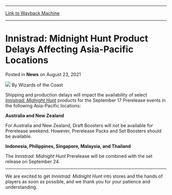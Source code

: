 
---
[Link to Wayback Machine](https://web.archive.org/web/20210824111223/https://magic.wizards.com/en/articles/archive/news/innistrad-midnight-hunt-product-delays-affecting-asia-pacific-locations-2021?utm_source=dlvr.it&utm_medium=twitter)

[_metadata_:author]:- "Wizards of the Coast"
[_metadata_:description]:- "Prerelease events in some Asia-Pacific regions will be impacted by delays to Innistrad: Midnight Hunt product availability."
[_metadata_:generator]:- "Drupal 7 (http://drupal.org)"
[_metadata_:node]:- "1555529"
[_metadata_:publish_date]:- "2021-08-23"
[_metadata_:source]:- "div-main-content"
[_metadata_:title]:- "Innistrad: Midnight Hunt Product Delays Affecting Asia-Pacific Locations"
[_metadata_:wayback_capture_timestamp]:- "2021-08-24 11:12:23"
[_metadata_:wayback_raw_url]:- "https://web.archive.org/web/20210824111223id_/https://magic.wizards.com/en/articles/archive/news/innistrad-midnight-hunt-product-delays-affecting-asia-pacific-locations-2021?utm_source=dlvr.it&utm_medium=twitter"
[_metadata_:wayback_url]:- "https://magic.wizards.com/en/articles/archive/news/innistrad-midnight-hunt-product-delays-affecting-asia-pacific-locations-2021?utm_source=dlvr.it&utm_medium=twitter"
---


Innistrad: Midnight Hunt Product Delays Affecting Asia-Pacific Locations
========================================================================



 Posted in **News**
 on August 23, 2021 






![](https://media.magic.wizards.com/styles/auth_small/public/images/person/wizards_author.jpg)
By Wizards of the Coast











Shipping and production delays will impact the availability of select [*Innistrad: Midnight Hunt*](https://magic.wizards.com/en/products/midnight-hunt) products for the September 17 Prerelease events in the following Asia-Pacific locations:


**Australia and New Zealand**


For Australia and New Zealand, Draft Boosters will not be available for Prerelease weekend. However, Prerelease Packs and Set Boosters should be available.


**Indonesia, Philippines, Singapore, Malaysia, and Thailand**


The *Innistrad: Midnight Hunt* Prerelease will be combined with the set release on September 24.




---

We are excited to get *Innistrad: Midnight Hunt* into stores and the hands of players as soon as possible, and we thank you for your patience and understanding.







